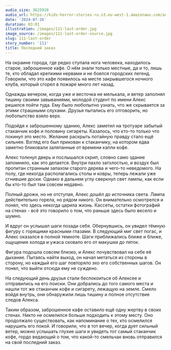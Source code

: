 ```yaml
---
audio_size: 3625920
audio_url: https://kids-horror-stories-ru.s3.eu-west-1.amazonaws.com/audio/111-last-order.mp3
date: '2024-07-26'
duration: 03:01
illustration: /images/111-last-order.jpg
image_source: /images/111-last-order-source.jpg
slug: 111-last-order
story_number: '111'
title: Последний заказ
---
```


На окраине города, где редко ступала нога человека, находилось старое, заброшенное кафе. О нём знали только местные, да и то, лишь те, кто обладал крепкими нервами и не боялся городских легенд. Говорили, что это кафе появилось на месте закрывшегося ночного клуба, который сгорел в пожаре много лет назад.

Однажды вечером, когда уже и весточка не мелькала, и ветер заполнял тишину своими завываниями, молодой студент по имени Алекс решился пойти туда. Ему было любопытно узнать, что же скрывается за этими страшными слухами. Друзья пытались его отговорить, но любопытство взяло верх.

Подойдя к заброшенному зданию, Алекс заметил на тротуаре забытый стаканчик кофе и половину сигареты. Казалось, что кто-то только что покинул это место. Желание раскрыть потайную правду стало ещё сильнее. Взгляд его был прикован к стаканчику, на котором едва заметно бликовали заляпанные от времени капли кофе.

Алекс толкнул дверь и послышался скрип, словно само здание запомнило, как это делается. Внутри пахло затхлостью, и воздух был пропитан странным запахом старого дерева и чего-то неведомого. На полу, где некогда располагались столы и ковры, теперь лежали уже сгнившие доски. Однако в дальнем углу сверкнул свет лампы, как если бы кто-то был там совсем недавно.

Полный дрожи, но не отступая, Алекс дошёл до источника света. Лампа действительно горела, но рядом никого. Он внимательно осмотрелся и понял, что здесь некогда царила жизнь. Кассеты, остатки фотографий на стенах - всё это говорило о том, что раньше здесь было весело и шумно.

И вдруг он услышал шаги позади себя. Обернувшись, он увидел тёмную фигуру с горящими красными глазами. В следующий миг свет погас, и Алекс оказался в полной темноте. Шаги приближались ближе и ближе, ощущение холода и ужаса сковало его от макушки до пяток.

Фигура подошла совсем близко, и Алекс почувствовал на себе её дыхание. Пытаясь найти выход, он начал метаться из стороны в сторону, но каждый его шаг повторяло эхо его собственных шагов. Он понял, что выйти отсюда ему не суждено.

На следующий день друзья стали беспокоиться об Алексее и отправились на его поиски. Они добрались до того самого места и нашли тот же стаканчик кофе и сигарету, лежащую на земле. Смело войдя внутрь, они обнаружили лишь тишину и полное отсутствие следов Алекса.

Таким образом, заброшенное кафе оставило ещё одну жертву в своих стенах. Никто не осмелился больше подходить к этому месту. Оно продолжало существовать, как напоминание о тех, кто осмелился нарушить его покой. И говорили, что в тот вечер, когда дует сильный ветер, можно услышать глухие шаги и увидеть тот самый стаканчик кофе, гордо ведающий о том, что какой-то смельчак вновь отправился на свой последний заказ.